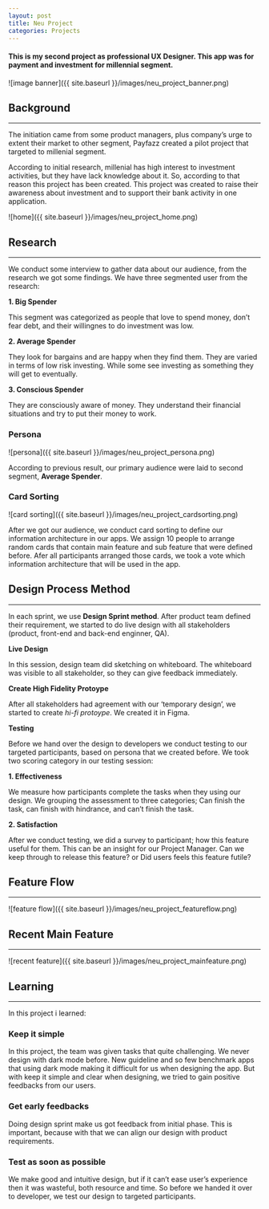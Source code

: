 ```yaml
---
layout: post
title: Neu Project
categories: Projects
---
```




#### This is my second project as professional UX Designer. This app was for payment and investment for millennial segment.


![image banner]({{ site.baseurl }}/images/neu_project_banner.png)


## Background

***


The initiation came from some product managers, plus company’s urge to extent their market to other segment, Payfazz created a pilot project that targeted to millenial segment.


According to initial research, millenial has high interest to investment activities, but they have lack knowledge about it. So, according to that reason this project has been created. This project was created to raise their awareness about investment and to support their bank activity in one application.


![home]({{ site.baseurl }}/images/neu_project_home.png)


## Research

***


We conduct some interview to gather data about our audience, from the research we got some findings. We have three segmented user from the research:


**1. Big Spender**

This segment was categorized as people that love to spend money, don’t fear debt, and their willingnes to do investment was low.


**2. Average Spender**

They look for bargains and are happy when they find them. They are varied in terms of low risk investing. While some  see investing as something they will get to eventually.


**3. Conscious Spender**

They are consciously aware of money. They understand their financial situations and try to put their money to work.


### Persona

![persona]({{ site.baseurl }}/images/neu_project_persona.png)


According to previous result, our primary audience were laid to second segment, **Average Spender**.


### Card Sorting

![card sorting]({{ site.baseurl }}/images/neu_project_cardsorting.png)


After we got our audience, we conduct card sorting to define our information architecture in our apps. We assign 10 people to arrange random cards that contain main feature and sub feature that were defined before. Afer all participants arranged those cards, we took a vote which information architecture that will be used in the app.


## Design Process Method

***


In each sprint, we use **Design Sprint method**.
After product team defined their requirement, we started to do live design with all stakeholders (product, front-end and back-end enginner, QA).


**Live Design**

In this session, design team did sketching on whiteboard. The whiteboard was visible to all stakeholder, so they can give feedback immediately. 


**Create High Fidelity Protoype**

After all stakeholders had agreement with our ‘temporary design’, we started to create *hi-fi protoype*. We created it in Figma.


**Testing**

Before we hand over the design to developers we conduct testing to our targeted participants, based on persona that we created before. We took two scoring category in our testing session:


**1. Effectiveness**

We measure how participants complete the tasks when they using our design. We grouping the assessment to three categories; Can finish the task, can finish with hindrance, and can’t finish the task.


**2. Satisfaction**

After we conduct testing, we did a survey to participant; how this feature useful for them. This can be an insight for our Project Manager. Can we keep through to release this feature? or Did users feels this feature futile?


## Feature Flow

***

![feature flow]({{ site.baseurl }}/images/neu_project_featureflow.png)


## Recent Main Feature

***

![recent feature]({{ site.baseurl }}/images/neu_project_mainfeature.png)


## Learning

***


In this project i learned:


### Keep it simple

In this project, the team was given tasks that quite challenging. We never design with dark mode before. New guideline and so few benchmark apps that using dark mode making it difficult for us when designing the app. But with keep it simple and clear when designing, we tried to gain positive feedbacks from our users.


### Get early feedbacks

Doing design sprint make us got feedback from initial phase. This is important, because with that we can align our design with product requirements.


### Test as soon as possible

We make good and intuitive design, but if it can’t ease user’s experience then it was wasteful, both resource and time. So before we handed it over to developer, we test our design to targeted participants. 


